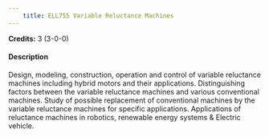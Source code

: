 ```yaml
---
    title: ELL755 Variable Reluctance Machines
---
```

**Credits:** 3 (3-0-0)



#### Description 
Design, modeling, construction, operation and control of variable reluctance machines including hybrid motors and their applications. Distinguishing factors between the variable reluctance machines and various conventional machines. Study of possible replacement of conventional machines by the variable reluctance machines for specific applications. Applications of reluctance machines in robotics, renewable energy systems & Electric vehicle.